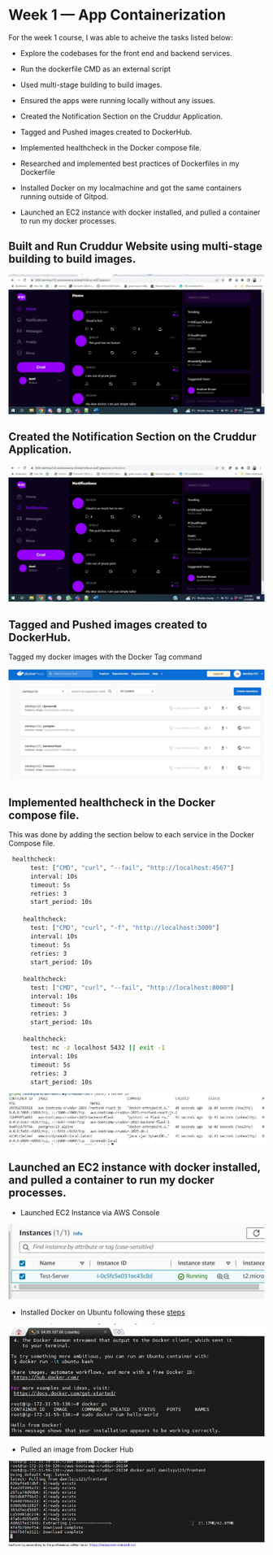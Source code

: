 # Week 1 — App Containerization

For the week 1 course, I was able to acheive the tasks listed below:

- Explore the codebases for the front end and backend services.

- Run the dockerfile CMD as an external script

- Used multi-stage building to build images.

- Ensured the apps were running locally without any issues.

- Created the Notification Section on the Cruddur Application.

- Tagged and Pushed images created  to DockerHub.

- Implemented healthcheck in the Docker compose file.

- Researched and implemented best practices of Dockerfiles in my Dockerfile

- Installed Docker on my localmachine and got the same containers running outside of Gitpod.

- Launched an EC2 instance with docker installed, and pulled a container to run my docker processes. 

## Built and Run Cruddur Website using multi-stage building to build images.

![Home Page](https://github.com/Damiloju123/aws-bootcamp-cruddur-2023/blob/18fca63e84c3e14af710318df133292046d0b7fd/_docs/assets/Home.JPG)

## Created the Notification Section on the Cruddur Application.

![Notifications Page](https://github.com/Damiloju123/aws-bootcamp-cruddur-2023/blob/18fca63e84c3e14af710318df133292046d0b7fd/_docs/assets/Notifications.JPG)

## Tagged and Pushed images created  to DockerHub.

Tagged my docker images with the Docker Tag command

![DockerHub](https://github.com/Damiloju123/aws-bootcamp-cruddur-2023/blob/18fca63e84c3e14af710318df133292046d0b7fd/_docs/assets/Docker.JPG)

## Implemented healthcheck in the Docker compose file.

This was done by adding the section below to each service in the Docker Compose file.

```sh
 healthcheck:
      test: ["CMD", "curl", "--fail", "http://localhost:4567"]
      interval: 10s
      timeout: 5s
      retries: 3
      start_period: 10s
    
    healthcheck:
      test: ["CMD", "curl", "-f", "http://localhost:3000"]
      interval: 10s
      timeout: 5s
      retries: 3
      start_period: 10s
      
    healthcheck:
      test: ["CMD", "curl", "--fail", "http://localhost:8000"]
      interval: 10s
      timeout: 5s
      retries: 3
      start_period: 10s

    healthcheck:
      test: nc -z localhost 5432 || exit -1
      interval: 10s
      timeout: 5s
      retries: 3
      start_period: 10s
```
![Health Status](https://github.com/Damiloju123/aws-bootcamp-cruddur-2023/blob/18fca63e84c3e14af710318df133292046d0b7fd/_docs/assets/Health%20Status.JPG)

## Launched an EC2 instance with docker installed, and pulled a container to run my docker processes. 

- Launched EC2 Instance via AWS Console

![EC2 Instance](https://github.com/Damiloju123/aws-bootcamp-cruddur-2023/blob/18fca63e84c3e14af710318df133292046d0b7fd/_docs/assets/EC2.JPG)

- Installed Docker on Ubuntu following these [steps](https://docs.docker.com/engine/install/ubuntu/)

![Docker](https://github.com/Damiloju123/aws-bootcamp-cruddur-2023/blob/18fca63e84c3e14af710318df133292046d0b7fd/_docs/assets/Docker%20Install.JPG)

- Pulled an image from Docker Hub

![Docker Image](https://github.com/Damiloju123/aws-bootcamp-cruddur-2023/blob/18fca63e84c3e14af710318df133292046d0b7fd/_docs/assets/Docker%20pull.JPG)
